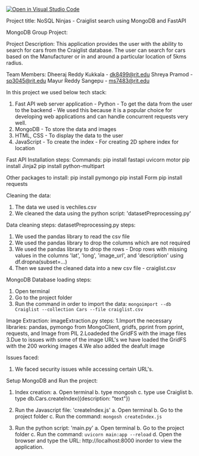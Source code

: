 [![Open in Visual Studio Code](https://classroom.github.com/assets/open-in-vscode-718a45dd9cf7e7f842a935f5ebbe5719a5e09af4491e668f4dbf3b35d5cca122.svg)](https://classroom.github.com/online_ide?assignment_repo_id=11305281&assignment_repo_type=AssignmentRepo)

Project title: NoSQL Ninjas - Craiglist search using MongoDB and FastAPI

MongoDB Group Project:

Project Description: This application provides the user with the ability to search for cars from the Craiglist database. 
                     The user can search for cars based on the Manufacturer or in and around a particular location of 5kms radius.

Team Members:
Dheeraj Reddy Kukkala - dk8499@rit.edu
Shreya Pramod - sp3045@rit.edu
Mayur Reddy Sangepu - ms7483@rit.edu

In this project we used below tech stack:
1. Fast API web server application - Python - To get the data from the user to the backend - We used this because it is a popular choice for developing web applications and can handle concurrent requests very well.
2. MongoDB - To store the data and images
3. HTML, CSS - To display the data to the user
4. JavaScript - To create the index - For creating 2D sphere index for location

Fast API Installation steps:
Commands:
pip install fastapi uvicorn motor
pip install Jinja2
pip install python-multipart

Other packages to install:
pip install pymongo
pip install Form
pip install requests



Cleaning the data:
1. The data we used is vechiles.csv
2. We cleaned the data using the python script: 'datasetPreprocessing.py'

Data cleaning steps:
datasetPreprocessing.py steps:
1. We used the pandas library to read the csv file
2. We used the pandas library to drop the columns which are not required
3. We used the pandas library to drop the rows - Drop rows with missing values in the columns 'lat', 'long', 'image_url', and 'description' using df.dropna(subset=...)
4. Then we saved the cleaned data into a new csv file - craiglist.csv

MongoDB Database loading steps:
1. Open terminal
2. Go to the project folder
3. Run the command in order to import the data: `mongoimport --db Craiglist --collection Cars --file craiglist.csv`

Image Extraction:
imageExtraction.py steps:
1.Import the necessary libraries: pandas, pymongo from MongoClient, gridfs, pprint from pprint, requests, and Image from PIL
2.Loadeded the GridFS with the image files
3.Due to issues with some of the image URL's we have loaded the GridFS with the 200 working images
4.We also added the deafult image

Issues faced:
1. We faced security issues while accessing certain URL's.


Setup MongoDB and Run the project:
1. Index creation:
    a. Open terminal
    b. type mongosh
    c. type use Craiglist
    b. type db.Cars.createIndex({description: "text"})

2. Run the Javascript file: 'createIndex.js'
    a. Open terminal
    b. Go to the project folder
    c. Run the command: `mongosh createIndex.js`

3. Run the python script: 'main.py'
    a. Open terminal
    b. Go to the project folder
    c. Run the command: `uvicorn main:app --reload`
    d. Open the browser and type the URL: http://localhost:8000  inorder to view the application.












